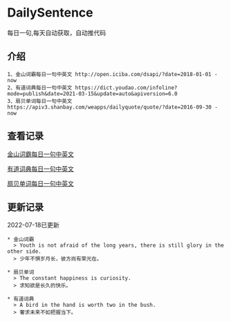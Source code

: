 # DailySentence

每日一句,每天自动获取，自动推代码

## 介绍

```
1、金山词霸每日一句中英文 http://open.iciba.com/dsapi/?date=2018-01-01 - now
2、有道词典每日一句中英文 https://dict.youdao.com/infoline?mode=publish&date=2021-03-15&update=auto&apiversion=6.0
3、扇贝单词每日一句中英文 https://apiv3.shanbay.com/weapps/dailyquote/quote/?date=2016-09-30 - now
```

## 查看记录

[金山词霸每日一句中英文](./data/iciba/)

[有道词典每日一句中英文](./data/youdao/)

[扇贝单词每日一句中英文](./data/shanbay/)

## 更新记录
2022-07-18已更新 
```
* 金山词霸
  > Youth is not afraid of the long years, there is still glory in the other side.
  > 少年不惧岁月长，彼方尚有荣光在。

* 扇贝单词
  > The constant happiness is curiosity.
  > 求知欲是长久的快乐。

* 有道词典
  > A bird in the hand is worth two in the bush.
  > 奢求未来不如把握当下。

```
